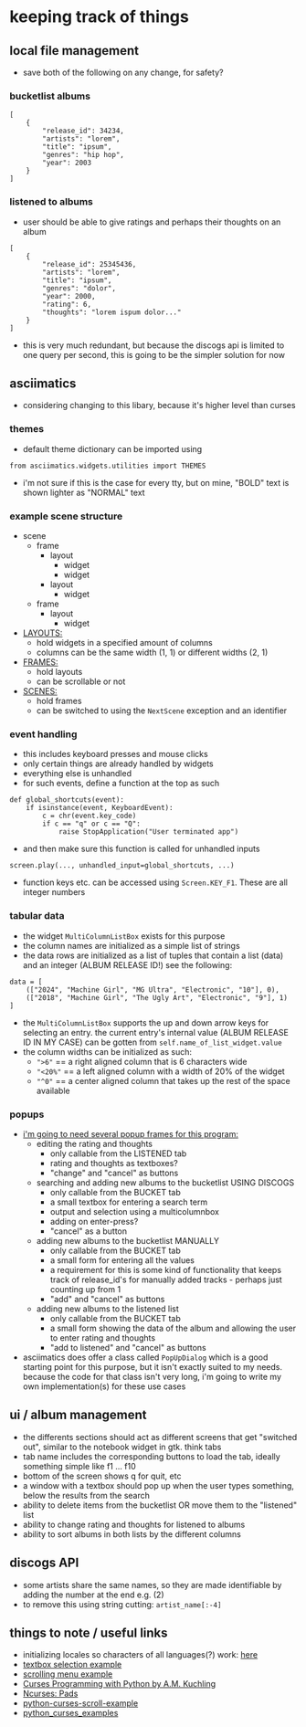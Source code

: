 # keeping track of things

## local file management
* save both of the following on any change, for safety?
### bucketlist albums
```
[
    {
        "release_id": 34234,
        "artists": "lorem",
        "title": "ipsum",
        "genres": "hip hop",
        "year": 2003
    }
]
```
### listened to albums
* user should be able to give ratings and perhaps their thoughts on an album
```
[
    {
        "release_id": 25345436,
        "artists": "lorem",
        "title": "ipsum",
        "genres": "dolor",
        "year": 2000,
        "rating": 6,
        "thoughts": "lorem ispum dolor..." 
    }
]
```
* this is very much redundant, but because the discogs api is limited to one query per second, this is going to be the simpler solution for now

## asciimatics
* considering changing to this libary, because it's higher level than curses

### themes
* default theme dictionary can be imported using
```
from asciimatics.widgets.utilities import THEMES
```
* i'm not sure if this is the case for every tty, but on mine, "BOLD" text is shown lighter as "NORMAL" text
### example scene structure
* scene
    - frame
        * layout
            - widget
            - widget
        * layout
            - widget
    - frame
        * layout
            - widget
* <u>LAYOUTS:</u>
    - hold widgets in a specified amount of columns
    - columns can be the same width (1, 1) or different widths (2, 1)
* <u>FRAMES:</u>
    - hold layouts
    - can be scrollable or not
* <u>SCENES:</u>
    - hold frames
    - can be switched to using the ``NextScene`` exception and an identifier

### event handling
* this includes keyboard presses and mouse clicks
* only certain things are already handled by widgets
* everything else is unhandled
* for such events, define a function at the top as such
```
def global_shortcuts(event):
    if isinstance(event, KeyboardEvent):
        c = chr(event.key_code)
        if c == "q" or c == "Q":
            raise StopApplication("User terminated app")
```
* and then make sure this function is called for unhandled inputs
```
screen.play(..., unhandled_input=global_shortcuts, ...)
```
* function keys etc. can be accessed using ``Screen.KEY_F1``. These are all integer numbers

### tabular data
* the widget ``MultiColumnListBox`` exists for this purpose
* the column names are initialized as a simple list of strings
* the data rows are initialized as a list of tuples that contain a list (data) and an integer (ALBUM RELEASE ID!) see the following:
```
data = [
    (["2024", "Machine Girl", "MG Ultra", "Electronic", "10"], 0),
    (["2018", "Machine Girl", "The Ugly Art", "Electronic", "9"], 1)
]
```
* the ``MultiColumnListBox`` supports the up and down arrow keys for selecting an entry. the current entry's internal value (ALBUM RELEASE ID IN MY CASE) can be gotten from ``self.name_of_list_widget.value``
* the column widths can be initialized as such:
    - ``">6"`` == a right aligned column that is 6 characters wide
    - ``"<20%"`` == a left aligned column with a width of 20% of the widget
    - ``"^0"`` == a center aligned column that takes up the rest of the space available

### popups
* <u>i'm going to need several popup frames for this program:</u>
    - editing the rating and thoughts
        * only callable from the LISTENED tab
        * rating and thoughts as textboxes?
        * "change" and "cancel" as buttons
    - searching and adding new albums to the bucketlist USING DISCOGS
        * only callable from the BUCKET tab
        * a small textbox for entering a search term
        * output and selection using a multicolumnbox
        * adding on enter-press?
        * "cancel" as a button
    - adding new albums to the bucketlist MANUALLY
        * only callable from the BUCKET tab
        * a small form for entering all the values
        * a requirement for this is some kind of functionality that keeps track of release_id's for manually added tracks - perhaps just counting up from 1
        * "add" and "cancel" as buttons
    - adding new albums to the listened list
        * only callable from the BUCKET tab
        * a small form showing the data of the album and allowing the user to enter rating and thoughts
        * "add to listened" and "cancel" as buttons 
* asciimatics does offer a class called ``PopUpDialog`` which is a good starting point for this purpose, but it isn't exactly suited to my needs. because the code for that class isn't very long, i'm going to write my own implementation(s) for these use cases

## ui / album management
* the differents sections should act as different screens that get "switched out", similar to the notebook widget in gtk. think tabs
* tab name includes the corresponding buttons to load the tab, ideally something simple like f1 ... f10
* bottom of the screen shows q for quit, etc
* a window with a textbox should pop up when the user types something, below the results from the search
* ability to delete items from the bucketlist OR move them to the "listened" list
* ability to change rating and thoughts for listened to albums
* ability to sort albums in both lists by the different columns

## discogs API
* some artists share the same names, so they are made identifiable by adding the number at the end e.g. (2)
* to remove this using string cutting: ``artist_name[:-4]``

## things to note / useful links
* initializing locales so characters of all languages(?) work: [here](https://stackoverflow.com/questions/42510606/python-curses-textpad-textbox-keyboard-input-not-working-with-german-umlauts)
* [textbox selection example](https://incolumitas.com/2013/06/02/python-and-curses-a-small-textbox-selection-example/)
* [scrolling menu example](https://stackoverflow.com/questions/30828804/how-to-make-a-scrolling-menu-in-python-curses)
* [Curses Programming with Python by A.M. Kuchling](https://sceweb.sce.uhcl.edu/helm/WEBPAGE-Python/documentation/howto/curses/curses.html)
* [Ncurses: Pads](https://de.wikibooks.org/wiki/Ncurses:_Pads)
* [python-curses-scroll-example](https://github.com/mingrammer/python-curses-scroll-example/tree/master)
* [python_curses_examples](https://github.com/itssme/python_curses_examples)